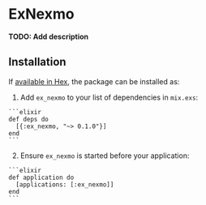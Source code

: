 # ExNexmo

**TODO: Add description**

## Installation

If [available in Hex](https://hex.pm/docs/publish), the package can be installed as:

  1. Add `ex_nexmo` to your list of dependencies in `mix.exs`:

    ```elixir
    def deps do
      [{:ex_nexmo, "~> 0.1.0"}]
    end
    ```

  2. Ensure `ex_nexmo` is started before your application:

    ```elixir
    def application do
      [applications: [:ex_nexmo]]
    end
    ```

